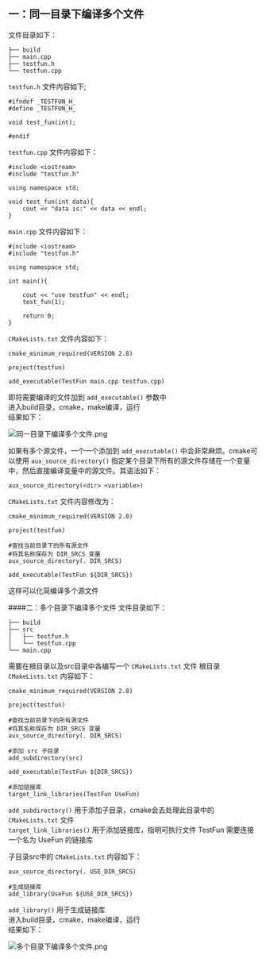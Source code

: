 ## 一：同一目录下编译多个文件
文件目录如下：
```
├── build
├── main.cpp
├── testfun.h
└── testfun.cpp
```
`testfun.h` 文件内容如下;
```
#ifndef _TESTFUN_H_
#define _TESTFUN_H_

void test_fun(int);

#endif
```
`testfun.cpp` 文件内容如下：
```
#include <iostream>
#include "testfun.h"

using namespace std;

void test_fun(int data){
    cout << "data is:" << data << endl;
}
```
`main.cpp` 文件内容如下：
```
#include <iostream>
#include "testfun.h"

using namespace std;

int main(){

    cout << "use testfun" << endl;
    test_fun(1);
    
    return 0;
}
```
`CMakeLists.txt` 文件内容如下：
```
cmake_minimum_required(VERSION 2.8)

project(testfun)

add_executable(TestFun main.cpp testfun.cpp)
```

即将需要编译的文件加到 `add_executable()` 参数中   
进入build目录，cmake，make编译，运行  
结果如下：

![同一目录下编译多个文件.png](https://upload-images.jianshu.io/upload_images/22192996-89e15aae7faf9497.png?imageMogr2/auto-orient/strip%7CimageView2/2/w/1240)

如果有多个源文件，一个一个添加到 `add_executable()` 中会非常麻烦。cmake可以使用 `aux_source_directory()` 指定某个目录下所有的源文件存储在一个变量中，然后直接编译变量中的源文件。其语法如下：
```
aux_source_directory(<dir> <variable>)
```
`CMakeLists.txt` 文件内容修改为：
```
cmake_minimum_required(VERSION 2.8)

project(testfun)

#查找当前目录下的所有源文件
#将其名称保存为 DIR_SRCS 变量
aux_source_directory(. DIR_SRCS)

add_executable(TestFun ${DIR_SRCS})
```
这样可以化简编译多个源文件

####二：多个目录下编译多个文件
文件目录如下：
```
├── build
├── src
│   ├── testfun.h
│   └── testfun.cpp
└── main.cpp
```
需要在根目录以及src目录中各编写一个 `CMakeLists.txt` 文件
根目录 `CMakeLists.txt` 内容如下：
```
cmake_minimum_required(VERSION 2.8)

project(testfun)

#查找当前目录下的所有源文件
#将其名称保存为 DIR_SRCS 变量
aux_source_directory(. DIR_SRCS)

#添加 src 子目录
add_subdirectory(src)

add_executable(TestFun ${DIR_SRCS})

#添加链接库
target_link_libraries(TestFun UseFun)
``` 
`add_subdirectory()` 用于添加子目录，cmake会去处理此目录中的 `CMakeLists.txt` 文件  
`target_link_libraries()` 用于添加链接库，指明可执行文件 TestFun 需要连接一个名为 UseFun 的链接库  

子目录src中的 `CMakeLists.txt` 内容如下：
```
aux_source_directory(. USE_DIR_SRCS)

#生成链接库
add_library(UseFun ${USE_DIR_SRCS})
```
`add_library()` 用于生成链接库  
进入build目录，cmake，make编译，运行  
结果如下：  

![多个目录下编译多个文件.png](https://upload-images.jianshu.io/upload_images/22192996-8dcf804f08520d00.png?imageMogr2/auto-orient/strip%7CimageView2/2/w/1240)
